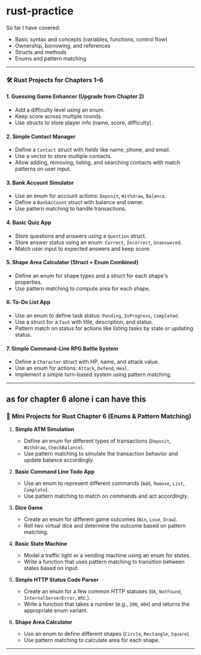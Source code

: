# rust-practice

So far I have covered:

- Basic syntax and concepts (variables, functions, control flow)
- Ownership, borrowing, and references
- Structs and methods
- Enums and pattern matching
---

### 🛠️ Rust Projects for Chapters 1–6

#### 1. **Guessing Game Enhancer (Upgrade from Chapter 2)**
   - Add a difficulty level using an enum.
   - Keep score across multiple rounds.
   - Use structs to store player info (name, score, difficulty).

#### 2. **Simple Contact Manager**
   - Define a `Contact` struct with fields like name, phone, and email.
   - Use a vector to store multiple contacts.
   - Allow adding, removing, listing, and searching contacts with match patterns on user input.

#### 3. **Bank Account Simulator**
   - Use an enum for account actions: `Deposit`, `Withdraw`, `Balance`.
   - Define a `BankAccount` struct with balance and owner.
   - Use pattern matching to handle transactions.

#### 4. **Basic Quiz App**
   - Store questions and answers using a `Question` struct.
   - Store answer status using an enum: `Correct`, `Incorrect`, `Unanswered`.
   - Match user input to expected answers and keep score.

#### 5. **Shape Area Calculator (Struct + Enum Combined)**
   - Define an enum for shape types and a struct for each shape's properties.
   - Use pattern matching to compute area for each shape.

#### 6. **To-Do List App**
   - Use an enum to define task status: `Pending`, `InProgress`, `Completed`.
   - Use a struct for a `Task` with title, description, and status.
   - Pattern match on status for actions like listing tasks by state or updating status.

#### 7. **Simple Command-Line RPG Battle System**
   - Define a `Character` struct with HP, name, and attack value.
   - Use an enum for actions: `Attack`, `Defend`, `Heal`.
   - Implement a simple turn-based system using pattern matching.

---

as for chapter 6 alone i can have this 
---

### 🔧 **Mini Projects for Rust Chapter 6 (Enums & Pattern Matching)**

1. **Simple ATM Simulation**
   - Define an enum for different types of transactions (`Deposit`, `Withdraw`, `CheckBalance`).
   - Use pattern matching to simulate the transaction behavior and update balance accordingly.

2. **Basic Command Line Todo App**
   - Use an enum to represent different commands (`Add`, `Remove`, `List`, `Complete`).
   - Use pattern matching to match on commands and act accordingly.

3. **Dice Game**
   - Create an enum for different game outcomes (`Win`, `Lose`, `Draw`).
   - Roll two virtual dice and determine the outcome based on pattern matching.

4. **Basic State Machine**
   - Model a traffic light or a vending machine using an enum for states.
   - Write a function that uses pattern matching to transition between states based on input.

5. **Simple HTTP Status Code Parser**
   - Create an enum for a few common HTTP statuses (`Ok`, `NotFound`, `InternalServerError`, etc.).
   - Write a function that takes a number (e.g., `200`, `404`) and returns the appropriate enum variant.

6. **Shape Area Calculator**
   - Use an enum to define different shapes (`Circle`, `Rectangle`, `Square`).
   - Use pattern matching to calculate area for each shape.

---

